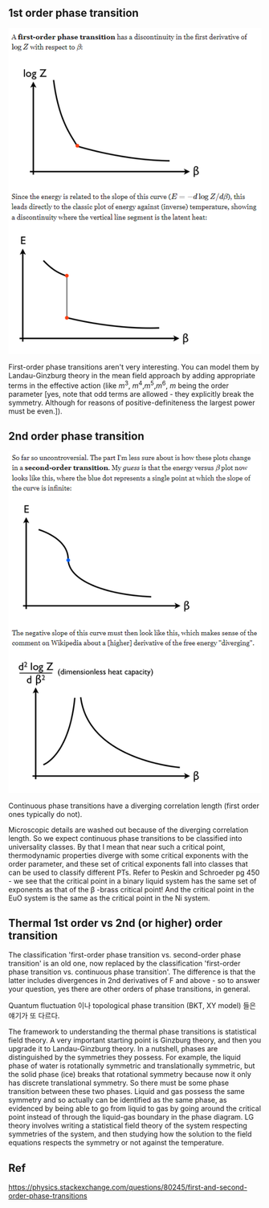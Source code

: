 

## 1st order phase transition

![](./img/1storder.png)

First-order phase transitions aren't very interesting. You can model them by Landau-Ginzburg theory in the mean field approach by adding appropriate terms in the effective action (like $m^3$, $m^4$,$m^5$,$m^6$, $m$ being the order parameter [yes, note that odd terms are allowed - they explicitly break the symmetry. Although for reasons of positive-definiteness the largest power must be even.]).

## 2nd order phase transition

![](./img/2ndorder.png)

Continuous phase transitions have a diverging correlation length (first order ones typically do not).

Microscopic details are washed out because of the diverging correlation length. So we expect continuous phase transitions to be classified into universality classes. By that I mean that near such a critical point, thermodynamic properties diverge with some critical exponents with the order parameter, and these set of critical exponents fall into classes that can be used to classify different PTs. Refer to Peskin and Schroeder pg 450 - we see that the critical point in a binary liquid system has the same set of exponents as that of the β
-brass critical point! And the critical point in the EuO system is the same as the critical point in the Ni system. 

## Thermal 1st order vs 2nd (or higher) order transition


The classification 'first-order phase transition vs. second-order phase transition' is an old one, now replaced by the classification 'first-order phase transition vs. continuous phase transition'. The difference is that the latter includes divergences in 2nd derivatives of F and above - so to answer your question, yes there are other orders of phase transitions, in general.

Quantum fluctuation 이나 topological phase transition (BKT, XY model) 들은 얘기가 또 다르다. 

The framework to understanding the thermal phase transitions is statistical field theory. A very important starting point is Ginzburg theory, and then you upgrade it to Landau-Ginzburg theory. In a nutshell, phases are distinguished by the symmetries they possess. For example, the liquid phase of water is rotationally symmetric and translationally symmetric, but the solid phase (ice) breaks that rotational symmetry because now it only has discrete translational symmetry. So there must be some phase transition between these two phases. Liquid and gas possess the same symmetry and so actually can be identified as the same phase, as evidenced by being able to go from liquid to gas by going around the critical point instead of through the liquid-gas boundary in the phase diagram. LG theory involves writing a statistical field theory of the system respecting symmetries of the system, and then studying how the solution to the field equations respects the symmetry or not against the temperature.


## Ref

https://physics.stackexchange.com/questions/80245/first-and-second-order-phase-transitions